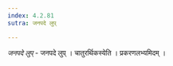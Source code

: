 ```yaml
---
index: 4.2.81
sutra: जनपदे लुप्

---
```

_जनपदे लुप्_ - जनपदे लुप् । चातुरर्थिकस्येति । प्रकरणलभ्यमिदम् । 